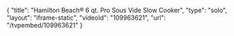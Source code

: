 {
    "title": "Hamilton Beach&reg; 6 qt. Pro Sous Vide Slow Cooker",
    "type": "solo",
    "layout": "iframe-static",
    "videoId": "109963621",
    "url": "\/tvpembed\/109963621"
}